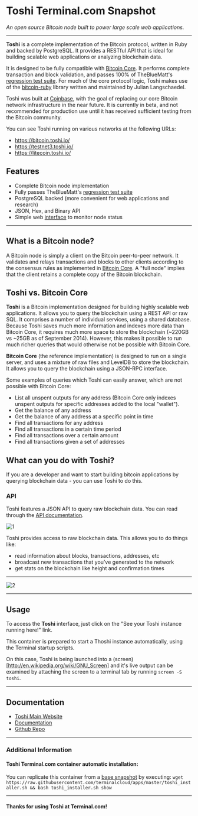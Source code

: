 # **Toshi** Terminal.com Snapshot
*An open source Bitcoin node built to power large scale web applications.*

---

**Toshi** is a complete implementation of the Bitcoin protocol, written in Ruby and backed by PostgreSQL. It provides a RESTful API that is ideal for building scalable web applications or analyzing blockchain data.

It  is designed to be fully compatible with [Bitcoin Core](https://github.com/bitcoin/bitcoin).
It performs complete transaction and block validation, and passes 100% of TheBlueMatt's
[regression test suite](https://github.com/TheBlueMatt/test-scripts).
For much of the core protocol logic, Toshi makes use of the [bitcoin-ruby](https://github.com/lian/bitcoin-ruby)
library written and maintained by Julian Langschaedel.

Toshi was built at [Coinbase](https://coinbase.com), with the goal of replacing
our core Bitcoin network infrastructure in the near future. It is currently in beta,
and not recommended for production use until it has received sufficient testing
from the Bitcoin community.

You can see Toshi running on various networks at the following URLs:

* https://bitcoin.toshi.io/
* https://testnet3.toshi.io/
* https://litecoin.toshi.io/

## Features

 * Complete Bitcoin node implementation
 * Fully passes TheBlueMatt's [regression test suite](https://github.com/TheBlueMatt/test-scripts)
 * PostgreSQL backed (more convenient for web applications and research)
 * JSON, Hex, and Binary API
 * Simple web [interface](https://bitcoin.toshi.io) to monitor node status

---

## What is a Bitcoin node?

A Bitcoin node is simply a client on the Bitcoin peer-to-peer network. It validates and relays transactions and blocks to other clients according to the consensus rules as implemented in [Bitcoin Core](https://github.com/bitcoin/bitcoin). A "full node" implies that the client retains a complete copy of the Bitcoin blockchain.


## Toshi vs. Bitcoin Core

**Toshi** is a Bitcoin implementation designed for building highly scalable web applications. It allows you to query the blockchain using a REST API or raw SQL. It comprises a number of individual services, using a shared database. Because Toshi saves much more information and indexes more data than Bitcoin Core, it requires much more space to store the blockchain (~220GB vs ~25GB as of September 2014). However, this makes it possible to run much richer queries that would otherwise not be possible with Bitcoin Core.

**Bitcoin Core** (the reference implementation) is designed to run on a single server, and uses a mixture of raw files and LevelDB to store the blockchain. It allows you to query the blockchain using a JSON-RPC interface.

Some examples of queries which Toshi can easily answer, which are not possible with Bitcoin Core:

* List all unspent outputs for any address (Bitcoin Core only indexes unspent outputs for specific addresses added to the local "wallet").
* Get the balance of any address
* Get the balance of any address at a specific point in time
* Find all transactions for any address
* Find all transactions in a certain time period
* Find all transactions over a certain amount
* Find all transactions given a set of addresses


## What can you do with Toshi?

If you are a developer and want to start building bitcoin applications by querying blockchain data - you can use Toshi to do this.

### API
Toshi features a JSON API to query raw blockchain data.  You can read through the [API documentation](https://toshi.io/docs/).

![1](http://media.tumblr.com/8207cefbe1b6f1cdbccf5a448058475b/tumblr_inline_nc09ngpoLk1qh22ec.png)

Toshi provides access to raw blockchain data.  This allows you to do things like:
- read information about blocks, transactions, addresses, etc
- broadcast new transactions that you’ve generated to the network
- get stats on the blockchain like height and confirmation times


---

![2](http://media.tumblr.com/2f724007f796976d28a80c01cdc23cf7/tumblr_inline_nc09k9Uk791qh22ec.png)

---

## Usage

To access the **Toshi** interface, just click on the "See your Toshi instance running here!" link.

This container is prepared to start a Thoshi instance automatically, using the Terminal startup scripts.

On this case, Toshi is being launched into a (screen)[http://en.wikipedia.org/wiki/GNU_Screen] and it's live output can be examined by attaching the screen to a terminal tab by running `screen -S toshi`.


---

## Documentation
- [Toshi Main Website](https://toshi.io/)
- [Documentation](https://toshi.io/docs/)
- [Github Repo](https://github.com/coinbase/toshi)

---

### Additional Information

#### Toshi Terminal.com container automatic installation:
You can replicate this container from a [base snapshot](https://www.terminal.com/tiny/FzpHiTXG1K) by executing:
`wget https://raw.githubusercontent.com/terminalcloud/apps/master/toshi_installer.sh && bash toshi_installer.sh show`


---

#### Thanks for using Toshi at Terminal.com!